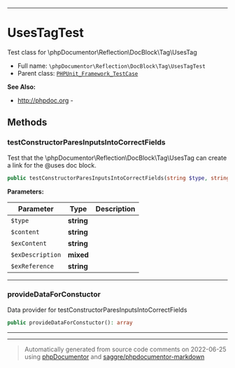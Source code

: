 ***

# UsesTagTest

Test class for \phpDocumentor\Reflection\DocBlock\Tag\UsesTag



* Full name: `\phpDocumentor\Reflection\DocBlock\Tag\UsesTagTest`
* Parent class: [`PHPUnit_Framework_TestCase`](../../../../PHPUnit_Framework_TestCase.md)

**See Also:**

* http://phpdoc.org - 




## Methods


### testConstructorParesInputsIntoCorrectFields

Test that the \phpDocumentor\Reflection\DocBlock\Tag\UsesTag can create
a link for the @uses doc block.

```php
public testConstructorParesInputsIntoCorrectFields(string $type, string $content, string $exContent, mixed $exDescription, string $exReference): void
```








**Parameters:**

| Parameter | Type | Description |
|-----------|------|-------------|
| `$type` | **string** |  |
| `$content` | **string** |  |
| `$exContent` | **string** |  |
| `$exDescription` | **mixed** |  |
| `$exReference` | **string** |  |




***

### provideDataForConstuctor

Data provider for testConstructorParesInputsIntoCorrectFields

```php
public provideDataForConstuctor(): array
```











***


***
> Automatically generated from source code comments on 2022-06-25 using [phpDocumentor](http://www.phpdoc.org/) and [saggre/phpdocumentor-markdown](https://github.com/Saggre/phpDocumentor-markdown)
